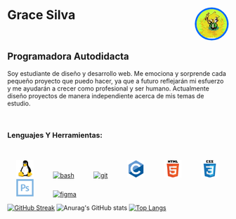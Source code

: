 
<div class="cabecera">
<h1 class="title">Grace Silva<img src="https://github.com/Grace-Silva/PokeMonButton/blob/master/lil-link.gif?raw=true" align=right style="border-radius:50%; border:solid 4px #006AFF; padding:0;"></h1>   
</div>
<br>

<div class="about-me">
    <h2>Programadora Autodidacta</h2>
    <p>Soy estudiante de diseño y desarrollo web. Me emociona y sorprende cada pequeño proyecto que puedo hacer, ya que a futuro reflejarán mi                      esfuerzo y me ayudarán a crecer como profesional y ser humano. Actualmente diseño proyectos de manera independiente acerca de mis temas de                    estudio.</p>
</div>
<br>

<div class="skills">
    <h3>Lenguajes Y Herramientas:</h3>
    <br>
    <p align="left"> <a href="https://www.linux.org/" target="_blank" rel="noreferrer"><img src="https://raw.githubusercontent.com/devicons/devicon/master/icons/linux/linux-original.svg" alt="linux" width="40" height="40" hspace="20"/></a> <a href="https://www.gnu.org/software/bash/" target="_blank" rel="noreferrer"><img src="https://www.vectorlogo.zone/logos/gnu_bash/gnu_bash-ar21.svg" alt="bash" width="40" height="40" hspace="20"/></a> <a href="https://git-scm.com/" target="_blank" rel="noreferrer"><img src="https://www.vectorlogo.zone/logos/git-scm/git-scm-icon.svg" alt="git" width="40" height="40" hspace="20"/></a> <a href="https://www.cprogramming.com/" target="_blank" rel="noreferrer"><img src="https://raw.githubusercontent.com/devicons/devicon/master/icons/c/c-original.svg" alt="c" width="40" height="40" hspace="20"/></a> <a href="https://www.w3.org/html/" target="_blank" rel="noreferrer"><img src="https://raw.githubusercontent.com/devicons/devicon/master/icons/html5/html5-original-wordmark.svg" alt="html5" width="40" height="40" hspace="20"/></a> <a href="https://www.w3schools.com/css/" target="_blank" rel="noreferrer"><img src="https://raw.githubusercontent.com/devicons/devicon/master/icons/css3/css3-original-wordmark.svg" alt="css3" width="40" height="40" hspace="20"/></a> <a href="https://www.photoshop.com/en" target="_blank" rel="noreferrer"><img src="https://raw.githubusercontent.com/devicons/devicon/master/icons/photoshop/photoshop-line.svg" alt="photoshop" width="40" height="40" hspace="20"/></a> <a href="https://www.figma.com/" target="_blank" rel="noreferrer"><img src="https://www.vectorlogo.zone/logos/figma/figma-icon.svg" alt="figma" width="40" height="40" hspace="20"/></a>  
</p>

[![GitHub Streak](http://github-readme-streak-stats.herokuapp.com?user=Grace-Silva&theme=transparent&hide_border=true&border_radius=10&locale=es&date_format=n%2Fj%5B%2FY%5D&mode=weekly&type=png)](https://git.io/streak-stats) 
![Anurag's GitHub stats](https://github-readme-stats.vercel.app/api?username=grace-silva&show_icons=true&theme=transparent)
[![Top Langs](https://github-readme-stats.vercel.app/api/top-langs/?username=grace-silva&layout=compact)](https://github.com/grace-silva/github-readme-stats)    
